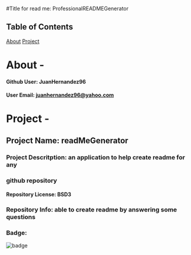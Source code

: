 #Title for read me: ProfessionalREADMEGenerator
  ## Table of Contents

  [About](#About)
  [Project](#Project)


  # About -

  #### Github User: JuanHernandez96

  #### User Email: juanhernandez96@yahoo.com

  # Project -

  ## Project Name: readMeGenerator
  
  ### Project Descritption: an application to help create readme for any
  
  ### github repository
  
  #### Repository License: BSD3

  ### Repository Info: able to create readme by answering some questions 
  
  ### Badge:

  ![badge](https://img.shields.io/static/v1?label=License&message=BSD3&color=blue)

